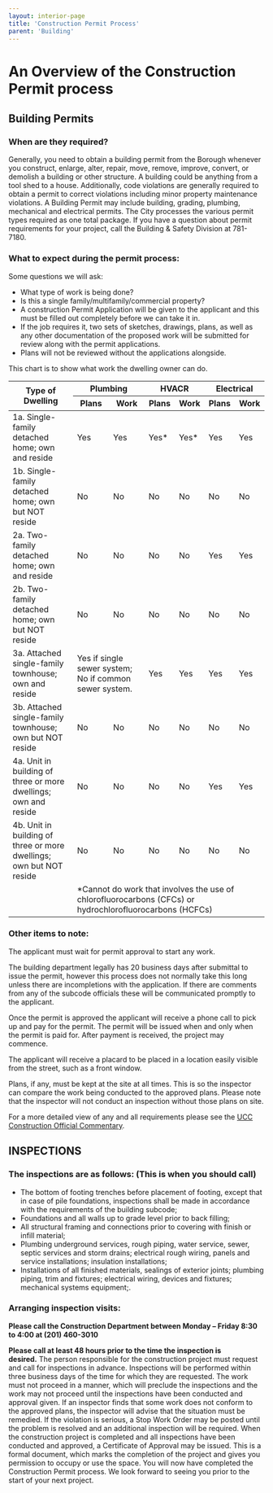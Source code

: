 ```yaml
---
layout: interior-page
title: 'Construction Permit Process'
parent: 'Building'
---
```


# An Overview of the Construction Permit process

## Building Permits

### When are they required?

Generally, you need to obtain a building permit from the Borough whenever you construct, enlarge, alter, repair, move, remove, improve, convert, or demolish a building or other structure. A building could be anything from a tool shed to a house. Additionally, code violations are generally required to obtain a permit to correct violations including minor property maintenance violations. A Building Permit may include building, grading, plumbing, mechanical and electrical permits. The City processes the various permit types required as one total package. If you have a question about permit requirements for your project, call the Building & Safety Division at 781-7180.

### What to expect during the permit process:

Some questions we will ask:
* What type of work is being done?
* Is this a single family/multifamily/commercial property?
* A construction Permit Application will be given to the applicant and this must be filled out
completely before we can take it in.
* If the job requires it, two sets of sketches, drawings, plans, as well as any other
documentation of the proposed work will be submitted for review along with the permit
applications.
* Plans will not be reviewed without the applications alongside.

This chart is to show what work the dwelling owner can do.

<div>
    <table id="construction-permit-table">
        <thead>
            <tr>
                <th rowspan=2>Type of Dwelling</th>
                <th colspan=2>Plumbing</th>
                <th colspan=2>HVACR</th>
                <th colspan=2>Electrical</th>
            </tr>
            <tr>
                <th>Plans</th>
                <th>Work</th>
                <th>Plans</th>
                <th>Work</th>
                <th>Plans</th>
                <th>Work</th>
            </tr>
        </thead>
        <tbody>
            <tr>
                <td>1a. Single-family detached home; own and reside</td>
                <td>Yes</td><td>Yes</td><td>Yes*</td><td>Yes*</td><td>Yes</td><td>Yes</td>
            </tr>
            <tr>
                <td>1b. Single-family detached home; own but NOT reside</td>
                <td>No</td><td>No</td><td>No</td><td>No</td><td>No</td><td>No</td>
            </tr>
            <tr>
                <td>2a. Two-family detached home; own and reside</td>
                <td>No</td><td>No</td><td>No</td><td>No</td><td>Yes</td><td>Yes</td>
            </tr>
            <tr>
                <td>2b. Two-family detached home; own but NOT reside</td>
                <td>No</td><td>No</td><td>No</td><td>No</td><td>No</td><td>No</td>
            </tr>
            <tr>
                <td>3a. Attached single-family townhouse; own and reside</td>
                <td colspan=2>Yes if single sewer system; No if common sewer system.</td><td>Yes</td><td>Yes</td><td>Yes</td><td>Yes</td>
            </tr>
            <tr>
                <td>3b. Attached single-family townhouse; own but NOT reside</td>
                <td>No</td><td>No</td><td>No</td><td>No</td><td>No</td><td>No</td>
            </tr>
            <tr>
                <td>4a. Unit in building of three or more dwellings; own and reside</td>
                <td>No</td><td>No</td><td>No</td><td>No</td><td>Yes</td><td>Yes</td>
            </tr>
            <tr>
                <td>4b. Unit in building of three or more dwellings; own but NOT reside</td>
                <td>No</td><td>No</td><td>No</td><td>No</td><td>No</td><td>No</td>
            </tr>
            <tr>
                <td></td><td colspan=6>*Cannot do work that involves the use of chlorofluorocarbons (CFCs) or hydrochlorofluorocarbons (HCFCs)</td>
            </tr>
        </tbody>
    </table>
</div>

### Other items to note:

The applicant must wait for permit approval to start any work.

The building department legally has 20 business days after submittal to issue the permit, however this process does not normally take this long unless there are incompletions with the application. If there are comments from any of the subcode officials these will be communicated promptly to the applicant.

Once the permit is approved the applicant will receive a phone call to pick up and pay for the permit. The permit will be issued when and only when the permit is paid for. After payment is received, the project may commence.

The applicant will receive a placard to be placed in a location easily visible from the street, such as a front window.

Plans, if any, must be kept at the site at all times. This is so the inspector can compare the work being conducted to the approved plans. Please note that the inspector will not conduct an inspection without those plans on site.

For a more detailed view of any and all requirements please see the [UCC Construction Official
Commentary](https://www.state.nj.us/dca/divisions/codes/publications/pdf_licensing/co_comment.pdf).

## INSPECTIONS

### The inspections are as follows: (This is when you should call)

* The bottom of footing trenches before placement of footing, except that in case of pile foundations, inspections shall be made in accordance with the requirements of the building subcode;
* Foundations and all walls up to grade level prior to back filling;
* All structural framing and connections prior to covering with finish or infill material;
* Plumbing underground services, rough piping, water service, sewer, septic services and storm drains; electrical rough wiring, panels and service installations; insulation installations;
* Installations of all finished materials, sealings of exterior joints; plumbing piping, trim
and fixtures; electrical wiring, devices and fixtures; mechanical systems equipment;.

### Arranging inspection visits:

**Please call the Construction Department between Monday – Friday 8:30 to 4:00 at (201) 460-3010**

**Please call at least 48 hours prior to the time the inspection is desired.** The person responsible for the construction project must request and call for inspections in advance. Inspections will be performed within three business days of the time for which they are requested. The work must not proceed in a manner, which will preclude the inspections and the work may not proceed until the inspections have been conducted and approval given. If an inspector finds that some work does not conform to the approved plans, the inspector will advise that the situation must be remedied. If the violation is serious, a Stop Work Order may be posted until the problem is resolved and an additional inspection will be required. When the construction project is completed and all inspections have been conducted and approved, a Certificate of Approval may be issued. This is a formal document, which marks the completion of the project and gives you permission to occupy or use the space. You will now have completed the Construction Permit process. We look forward to seeing you prior to the start of your next project.
